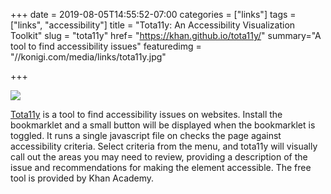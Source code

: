 +++
date = 2019-08-05T14:55:52-07:00
categories = ["links"]
tags = ["links", "accessibility"]
title = "Tota11y: An Accessibility Visualization Toolkit"
slug = "tota11y"
href= "https://khan.github.io/tota11y/"
summary="A tool to find accessibility issues"
featuredimg = "//konigi.com/media/links/tota11y.jpg"


+++

<img src="//konigi.com/media/links/tota11y.jpg" />

<a href="https://khan.github.io/tota11y/">Tota11y</a> is a tool to find accessibility issues on websites. Install the bookmarklet and a small button will be displayed when the bookmarklet is toggled. It runs a single javascript file on checks the page against accessibility criteria. Select criteria from the menu, and tota11y will visually call out the areas you may need to review, providing a description of the issue and recommendations for making the element accessible. The free tool is provided by Khan Academy.
